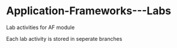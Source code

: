 # Application-Frameworks---Labs
Lab activities for AF module

Each lab activity is stored in seperate branches
